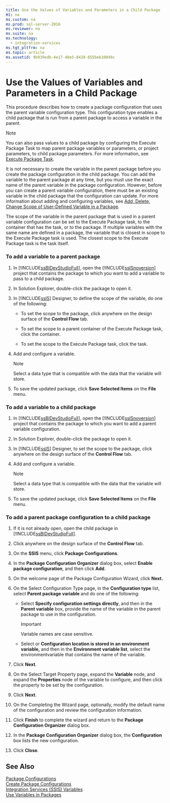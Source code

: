 ```yaml
---
title: Use the Values of Variables and Parameters in a Child Package
H1: na
ms.custom: na
ms.prod: sql-server-2016
ms.reviewer: na
ms.suite: na
ms.technology: 
  - integration-services
ms.tgt_pltfrm: na
ms.topic: article
ms.assetid: 9b939edb-4e17-48e5-8428-855beb10049c
---
```

# Use the Values of Variables and Parameters in a Child Package
  This procedure describes how to create a package configuration that uses the parent variable configuration type. This configuration type enables a child package that is run from a parent package to access a variable in the parent.  
  
> [!NOTE]  
>  You can also pass values to a child package by configuring the Execute Package Task to map parent package variables or parameters, or project parameters, to child package parameters. For more information, see [Execute Package Task](../../Topics/TopicNameNotContainA/Execute-Package-Task.md).  
  
 It is not necessary to create the variable in the parent package before you create the package configuration in the child package. You can add the variable to the parent package at any time, but you must use the exact name of the parent variable in the package configuration. However, before you can create a parent variable configuration, there must be an existing variable in the child package that the configuration can update. For more information about adding and configuring variables, see [Add, Delete, Change Scope of User-Defined Variable in a Package](../../Topics/TopicNameContainA/Add--Delete--Change-Scope-of-User-Defined-Variable-in-a-Package.md).  
  
 The scope of the variable in the parent package that is used in a parent variable configuration can be set to the Execute Package task, to the container that has the task, or to the package. If multiple variables with the same name are defined in a package, the variable that is closest in scope to the Execute Package task is used. The closest scope to the Execute Package task is the task itself.  
  
### To add a variable to a parent package  
  
1.  In [!INCLUDE[ssBIDevStudioFull](../../Topics/TopicNameContainA/includes/ssBIDevStudioFull_md.md)], open the [!INCLUDE[ssISnoversion](../../Topics/TopicNameContainA/includes/ssISnoversion_md.md)] project that contains the package to which you want to add a variable to pass to a child package.  
  
2.  In Solution Explorer, double-click the package to open it.  
  
3.  In [!INCLUDE[ssIS](../../Topics/TopicNameContainA/includes/ssIS_md.md)] Designer, to define the scope of the variable, do one of the following:  
  
    -   To set the scope to the package, click anywhere on the design surface of the **Control Flow** tab.  
  
    -   To set the scope to a parent container of the Execute Package task, click the container.  
  
    -   To set the scope to the Execute Package task, click the task.  
  
4.  Add and configure a variable.  
  
    > [!NOTE]  
    >  Select a data type that is compatible with the data that the variable will store.  
  
5.  To save the updated package, click **Save Selected Items** on the **File** menu.  
  
### To add a variable to a child package  
  
1.  In [!INCLUDE[ssBIDevStudioFull](../../Topics/TopicNameContainA/includes/ssBIDevStudioFull_md.md)], open the [!INCLUDE[ssISnoversion](../../Topics/TopicNameContainA/includes/ssISnoversion_md.md)] project that contains the package to which you want to add a parent variable configuration.  
  
2.  In Solution Explorer, double-click the package to open it.  
  
3.  In [!INCLUDE[ssIS](../../Topics/TopicNameContainA/includes/ssIS_md.md)] Designer, to set the scope to the package, click anywhere on the design surface of the **Control Flow** tab.  
  
4.  Add and configure a variable.  
  
    > [!NOTE]  
    >  Select a data type that is compatible with the data that the variable will store.  
  
5.  To save the updated package, click **Save Selected Items** on the **File** menu.  
  
### To add a parent package configuration to a child package  
  
1.  If it is not already open, open the child package in [!INCLUDE[ssBIDevStudioFull](../../Topics/TopicNameContainA/includes/ssBIDevStudioFull_md.md)].  
  
2.  Click anywhere on the design surface of the **Control Flow** tab.  
  
3.  On the **SSIS** menu, click **Package Configurations**.  
  
4.  In the **Package Configuration Organizer** dialog box, select **Enable package configuration**, and then click **Add**.  
  
5.  On the welcome page of the Package Configuration Wizard, click **Next.**  
  
6.  On the Select Configuration Type page, in the **Configuration type** list, select **Parent package variable** and do one of the following:  
  
    -   Select **Specify configuration settings directly**, and then in the **Parent variable** box, provide the name of the variable in the parent package to use in the configuration.  
  
        > [!IMPORTANT]  
        >  Variable names are case sensitive.  
  
    -   Select or **Configuration location is stored in an environment variable,** and then in the **Environment variable list**, select the environmentvariable that contains the name of the variable.  
  
7.  Click **Next**.  
  
8.  On the Select Target Property page, expand the **Variable** node, and expand the **Properties** node of the variable to configure, and then click the property to be set by the configuration.  
  
9. Click **Next**.  
  
10. On the Completing the Wizard page, optionally, modify the default name of the configuration and review the configuration information.  
  
11. Click **Finish** to complete the wizard and return to the **Package Configuration Organizer** dialog box.  
  
12. In the **Package Configuration Organizer** dialog box, the **Configuration** box lists the new configuration.  
  
13. Click **Close**.  
  
## See Also  
 [Package Configurations](../../Topics/TopicNameNotContainA/Package-Configurations.md)   
 [Create Package Configurations](../../Topics/TopicNameNotContainA/Create-Package-Configurations.md)   
 [Integration Services &#40;SSIS&#41; Variables](../../Topics/TopicNameNotContainA/Integration-Services--SSIS--Variables.md)   
 [Use Variables in Packages](../../Topics/TopicNameNotContainA/Use-Variables-in-Packages.md)  
  
  